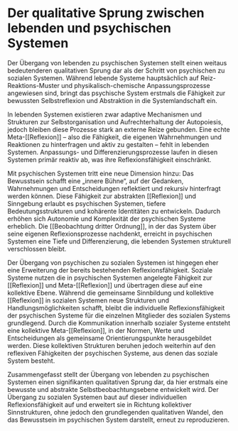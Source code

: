 #  Der qualitative Sprung zwischen lebenden und psychischen Systemen

Der Übergang von lebenden zu psychischen Systemen stellt einen weitaus bedeutenderen qualitativen Sprung dar als der Schritt von psychischen zu sozialen Systemen. Während lebende Systeme hauptsächlich auf Reiz-Reaktions-Muster und physikalisch-chemische Anpassungsprozesse angewiesen sind, bringt das psychische System erstmals die Fähigkeit zur bewussten Selbstreflexion und Abstraktion in die Systemlandschaft ein.

In lebenden Systemen existieren zwar adaptive Mechanismen und Strukturen zur Selbstorganisation und Aufrechterhaltung der Autopoiesis, jedoch bleiben diese Prozesse stark an externe Reize gebunden. Eine echte Meta-[[Reflexion]] – also die Fähigkeit, die eigenen Wahrnehmungen und Reaktionen zu hinterfragen und aktiv zu gestalten – fehlt in lebenden Systemen. Anpassungs- und Differenzierungsprozesse laufen in diesen Systemen primär reaktiv ab, was ihre Reflexionsfähigkeit einschränkt.

Mit psychischen Systemen tritt eine neue Dimension hinzu: Das Bewusstsein schafft eine „innere Bühne“, auf der Gedanken, Wahrnehmungen und Entscheidungen reflektiert und rekursiv hinterfragt werden können. Diese Fähigkeit zur abstrakten [[Reflexion]] und Sinngebung erlaubt es psychischen Systemen, tiefere Bedeutungsstrukturen und kohärente Identitäten zu entwickeln. Dadurch erhöhen sich Autonomie und Komplexität der psychischen Systeme erheblich. Die [[Beobachtung dritter Ordnung]], in der das System über seine eigenen Reflexionsprozesse nachdenkt, erreicht in psychischen Systemen eine Tiefe und Differenzierung, die lebenden Systemen strukturell verschlossen bleibt.

Der Übergang von psychischen zu sozialen Systemen ist hingegen eher eine Erweiterung der bereits bestehenden Reflexionsfähigkeit. Soziale Systeme nutzen die in psychischen Systemen angelegte Fähigkeit zur [[Reflexion]] und Meta-[[Reflexion]] und übertragen diese auf eine kollektive Ebene. Während die gemeinsame Sinnbildung und kollektive [[Reflexion]] in sozialen Systemen neue Strukturen und Handlungsmöglichkeiten schafft, bleibt die individuelle Reflexionsfähigkeit der psychischen Systeme für die einzelnen Mitglieder des sozialen Systems grundlegend. Durch die Kommunikation innerhalb sozialer Systeme entsteht eine kollektive Meta-[[Reflexion]], in der Normen, Werte und Entscheidungen als gemeinsame Orientierungspunkte herausgebildet werden. Diese kollektiven Strukturen beruhen jedoch weiterhin auf den reflexiven Fähigkeiten der psychischen Systeme, aus denen das soziale System besteht.

Zusammengefasst stellt der Übergang von lebenden zu psychischen Systemen einen signifikanten qualitativen Sprung dar, da hier erstmals eine bewusste und abstrakte Selbstbeobachtungsebene entwickelt wird. Der Übergang zu sozialen Systemen baut auf dieser individuellen Reflexionsfähigkeit auf und erweitert sie in Richtung kollektiver Sinnstrukturen, ohne jedoch den grundlegenden qualitativen Wandel, den das Bewusstsein im psychischen System darstellt, erneut zu reproduzieren.
